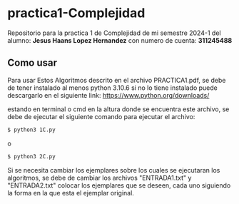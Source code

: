 # practica1-Complejidad
Repositorio para la practica 1 de Complejidad de mi semestre 2024-1 del alumno: **Jesus Haans Lopez Hernandez** con numero de cuenta: **311245488**

## Como usar
Para usar Estos Algoritmos descrito en el archivo PRACTICA1.pdf, se debe de tener instalado al menos python 3.10.6 si no lo tiene instalado puede descargarlo en el siguiente link: https://www.python.org/downloads/

estando en terminal o cmd en la altura donde se encuentra este archivo, se debe de ejecutar el siguiente comando para ejecutar el archivo:

``` BASH
$ python3 1C.py
```
o
``` BASH
$ python3 2C.py
```
Si se necesita  cambiar los ejemplares sobre los cuales se ejecutaran los algoritmos, se debe de cambiar los archivos "ENTRADA1.txt" y "ENTRADA2.txt" colocar los ejemplares que se deseen, cada uno siguiendo la forma en la que esta el ejemplar original.